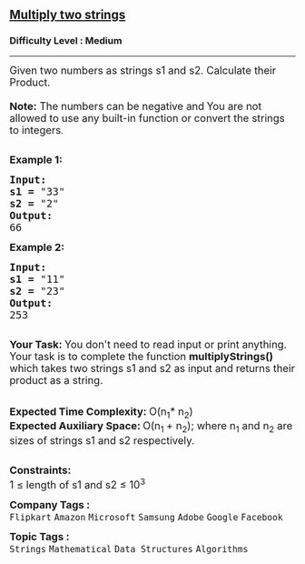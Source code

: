 <h2><a href="https://practice.geeksforgeeks.org/problems/multiply-two-strings/1?page=1&status[]=unsolved&category[]=Mathematical&sortBy=submissions">Multiply two strings</a></h2><h3>Difficulty Level : Medium</h3><hr><div class="problems_problem_content__Xm_eO"><p><span style="font-size:18px">Given two numbers as strings s1 and s2. Calculate their Product.<br>
<br>
<strong>Note:</strong> The numbers can be negative and</span><span style="font-size:18px"><strong>&nbsp;</strong>You are not allowed to use any built-in function or convert the strings to integers</span>.</p>

<p><br>
<strong><span style="font-size:18px">Example 1:</span></strong></p>

<pre><strong><span style="font-size:18px">Input:
</span></strong><span style="font-size:18px"><strong>s1 =</strong> "33"
<strong>s2 =</strong> "2"
<strong>Output:
</strong>66</span>
</pre>

<p><strong><span style="font-size:18px">Example 2:</span></strong></p>

<pre><strong><span style="font-size:18px">Input:
</span></strong><span style="font-size:18px"><strong>s1 =</strong> "11"
<strong>s2 =</strong> "23"
<strong>Output:
</strong>253</span></pre>

<p><br>
<span style="font-size:18px"><strong>Your Task:&nbsp;</strong>You don't need to read input or print anything. Your task is to complete the function <strong>multiplyStrings()</strong> which takes two strings s1 and s2 as input and returns their product as a string.</span><br>
<br>
<br>
<span style="font-size:18px"><strong>Expected Time Complexity: </strong>O(n<sub>1</sub>* n<sub>2</sub>)<br>
<strong>Expected Auxiliary Space: </strong>O(n<sub>1&nbsp;</sub>+ n<sub>2</sub>); where n<sub>1</sub> and n<sub>2</sub> are sizes of strings s1 and s2 respectively.</span></p>

<p><br>
<span style="font-size:18px"><strong>Constraints:</strong><br>
1 ≤ length of s1 and s2 ≤ 10<sup>3</sup></span></p>
</div><p><span style=font-size:18px><strong>Company Tags : </strong><br><code>Flipkart</code>&nbsp;<code>Amazon</code>&nbsp;<code>Microsoft</code>&nbsp;<code>Samsung</code>&nbsp;<code>Adobe</code>&nbsp;<code>Google</code>&nbsp;<code>Facebook</code>&nbsp;<br><p><span style=font-size:18px><strong>Topic Tags : </strong><br><code>Strings</code>&nbsp;<code>Mathematical</code>&nbsp;<code>Data Structures</code>&nbsp;<code>Algorithms</code>&nbsp;